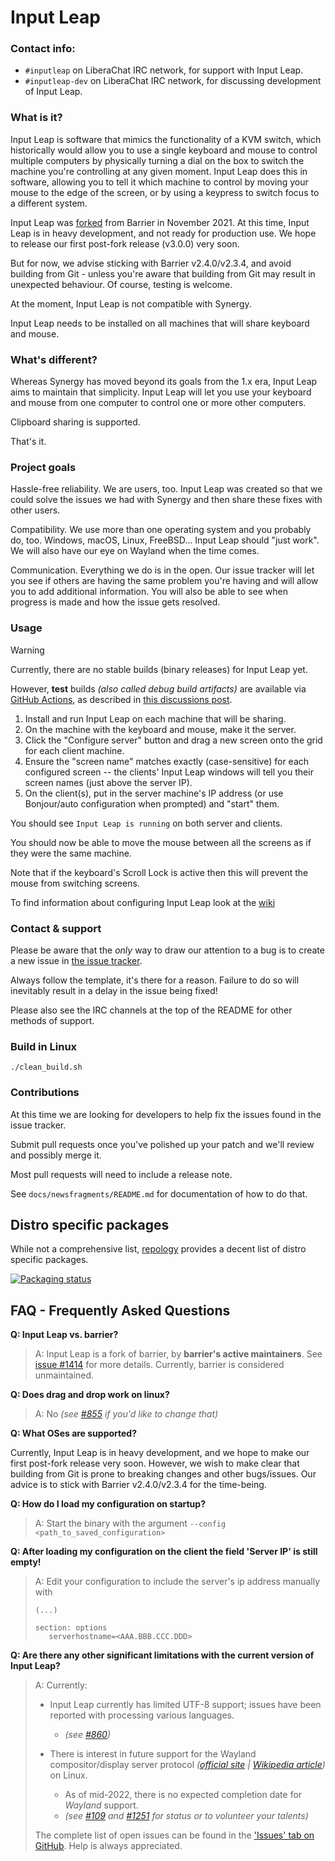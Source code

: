 # Input Leap

<!-- add badges: flatpak, snap, GitHub Actions -->

### Contact info:

- `#inputleap` on LiberaChat IRC network, for support with Input Leap.
- `#inputleap-dev` on LiberaChat IRC network, for discussing development of Input Leap.

### What is it?

Input Leap is software that mimics the functionality of a KVM switch, which
historically would allow you to use a single keyboard and mouse to control
multiple computers by physically turning a dial on the box to switch the machine
you're controlling at any given moment. Input Leap does this in software, allowing
you to tell it which machine to control by moving your mouse to the edge of the
screen, or by using a keypress to switch focus to a different system.

Input Leap was [forked](https://github.com/input-leap/input-leap/issues/1414)
from Barrier in November 2021. At this time, Input Leap is in heavy
development, and not ready for production use. We hope to release our first
post-fork release (v3.0.0) very soon.

But for now, we advise sticking with Barrier v2.4.0/v2.3.4, and avoid building
from Git - unless you're aware that building from Git may result in unexpected
behaviour. Of course, testing is welcome.

At the moment, Input Leap is not compatible with Synergy.

Input Leap needs to be installed on all machines that will share keyboard and
mouse.

### What's different?

Whereas Synergy has moved beyond its goals from the 1.x era, Input Leap aims to
maintain that simplicity. Input Leap will let you use your keyboard and mouse
from one computer to control one or more other computers.

Clipboard sharing is supported.

That's it.

### Project goals

Hassle-free reliability. We are users, too. Input Leap was created so that we could
solve the issues we had with Synergy and then share these fixes with other
users.

Compatibility. We use more than one operating system and you probably do, too.
Windows, macOS, Linux, FreeBSD... Input Leap should "just work". We will also
have our eye on Wayland when the time comes.

Communication. Everything we do is in the open. Our issue tracker will let you
see if others are having the same problem you're having and will allow you to
add additional information. You will also be able to see when progress is made
and how the issue gets resolved.

### Usage

> [!WARNING]
> Currently, there are no stable builds (binary releases) for Input Leap yet.
> 
> However, **test** builds _(also called debug build artifacts)_ are available
> via [GitHub Actions](https://github.com/input-leap/input-leap/actions?query=branch%3Amaster),
> as described in [this discussions post](https://github.com/input-leap/input-leap/discussions/1793#discussioncomment-8577620).

1. Install and run Input Leap on each machine that will be sharing.
2. On the machine with the keyboard and mouse, make it the server.
3. Click the "Configure server" button and drag a new screen onto the grid for
    each client machine.
4. Ensure the "screen name" matches exactly (case-sensitive) for each configured
    screen -- the clients' Input Leap windows will tell you their screen names
    (just above the server IP).
5. On the client(s), put in the server machine's IP address (or use Bonjour/auto
    configuration when prompted) and "start" them.

You should see `Input Leap is running` on both server and clients.

You should now be able to move the mouse between all the screens as if they were
the same machine.

Note that if the keyboard's Scroll Lock is active then this will prevent the
mouse from switching screens.

To find information about configuring Input Leap look at the
[wiki](https://github.com/input-leap/input-leap/wiki)

### Contact & support

Please be aware that the *only* way to draw our attention to a bug is to create
a new issue in [the issue tracker](https://github.com/input-leap/input-leap/issues).

Always follow the template, it's there for a reason. Failure to do so will
inevitably result in a delay in the issue being fixed!

Please also see the IRC channels at the top of the README for other methods of
support.

### Build in Linux

    ./clean_build.sh

### Contributions

At this time we are looking for developers to help fix the issues found in the
issue tracker.

Submit pull requests once you've polished up your patch and we'll review and
possibly merge it.

Most pull requests will need to include a release note.

See `docs/newsfragments/README.md` for documentation of how to do that.

## Distro specific packages

While not a comprehensive list, [repology](https://repology.org/project/input-leap/versions) provides a decent list of distro
specific packages.

[![Packaging status](https://repology.org/badge/vertical-allrepos/input-leap.svg)](https://repology.org/project/input-leap/versions)

<!-- TODO: Move the FAQ to the wiki, link here. Keep the README short and simple. -->

## FAQ - Frequently Asked Questions

**Q: Input Leap vs. barrier?**

> A: Input Leap is a fork of barrier, by **barrier's active maintainers**. See [issue #1414](https://github.com/input-leap/input-leap/issues/1414)
>    for more details. Currently, barrier is considered unmaintained.

**Q: Does drag and drop work on linux?**

> A: No *(see [#855](https://github.com/input-leap/input-leap/issues/855) if you'd like to change that)*

**Q: What OSes are supported?**

Currently, Input Leap is in heavy development, and we hope to make our first
post-fork release very soon. However, we wish to make clear that building from
Git is prone to breaking changes and other bugs/issues. Our advice is to stick
with Barrier v2.4.0/v2.3.4 for the time-being.

<!-- TODO: Update upon v3.0.0 release.
> A: The [most recent release](https://github.com/input-leap/input-leap/releases/latest) of Input Leap is known to work on:
>  - Windows 7, 8, 8.1, 10, and 11
>  - macOS *(previously known as OS X or Mac OS X)*
>    - _The current GUI does **not** work on OS versions prior to macOS 10.12 Sierra (but see the related answer below)_
>  - Linux
>  - FreeBSD
>  - OpenBSD
-->

<!-- TODO: Update upon v3.0.0 release.
**Q: Are 32-bit versions of Windows supported?**

> A: Not officially.
-->

<!-- TODO: Update upon v3.0.0 release.
__Q: Is it possible to use Input Leap on Mac OS X / OS X versions prior to 10.12?__

> A: Not officially.
>   - For OS X 10.10 Yosemite and later:
>     - [Input Leap v2.1.0](https://github.com/input-leap/input-leap/releases/tag/v2.1.0) or earlier _may_ work.
>   - For Mac OS X 10.9 Mavericks _(and perhaps earlier)_:
>     1. the command-line portions of the [current release](https://github.com/input-leap/input-leap/releases/latest) _should_ run fine.
>     2. The GUI will _not_ run, as that OS version does not include Apple's *Metal* framework.
>         - _(For a GUI workaround for Mac OS X 10.9, see the [discussion at issue #544](https://github.com/input-leap/input-leap/issues/544))_

> Note: Only versions [v2.3.4](https://github.com/input-leap/input-leap/releases/tag/v2.3.4) and [later](https://github.com/input-leap/input-leap/releases/latest) of Input Leap can be supported by this project.
>  - Anyone using an earlier version is advised to upgrade due to recently-addressed security vulnerabilities *(and other bug fixes)*.
>    - This is especially important for computers accessible from the public Internet *(or from other shared/untrusted networks, such as when using shared WiFi)*.
-->

**Q: How do I load my configuration on startup?**

> A: Start the binary with the argument `--config <path_to_saved_configuration>`


**Q: After loading my configuration on the client the field 'Server IP' is still empty!**

> A: Edit your configuration to include the server's ip address manually with
>
>```
>(...)
>
>section: options
>    serverhostname=<AAA.BBB.CCC.DDD>
>```

**Q: Are there any other significant limitations with the current version of Input Leap?**

> A: Currently:
>    - Input Leap currently has limited UTF-8 support; issues have been reported with processing various languages.
>      - *(see [#860](https://github.com/input-leap/input-leap/issues/860))*
>
>    - There is interest in future support for the Wayland compositor/display server protocol *([official site](https://wayland.freedesktop.org/) | [Wikipedia article](https://en.wikipedia.org/wiki/Wayland_(display_server_protocol)))* on Linux.
>      - As of mid-2022, there is no expected completion date for *Wayland* support.
>      - *(see [#109](https://github.com/input-leap/input-leap/issues/109) and [#1251](https://github.com/input-leap/input-leap/issues/1251) for status or to volunteer your talents)*
>
> The complete list of open issues can be found in the ['Issues' tab on GitHub](https://github.com/input-leap/input-leap/issues?q=is%3Aissue+is%3Aopen). Help is always appreciated.
